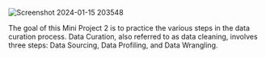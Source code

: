 ![Screenshot 2024-01-15 203548](https://github.com/VirmarSosa/Specialty-Food-Part-II/assets/118692087/44f11b0e-5e7b-44ea-9ad5-8cbc22682d57)

The goal of this Mini Project 2 is to practice the various steps in the data curation process. Data Curation, also referred to as data cleaning, involves three steps: Data Sourcing, Data Profiling, and Data Wrangling.



